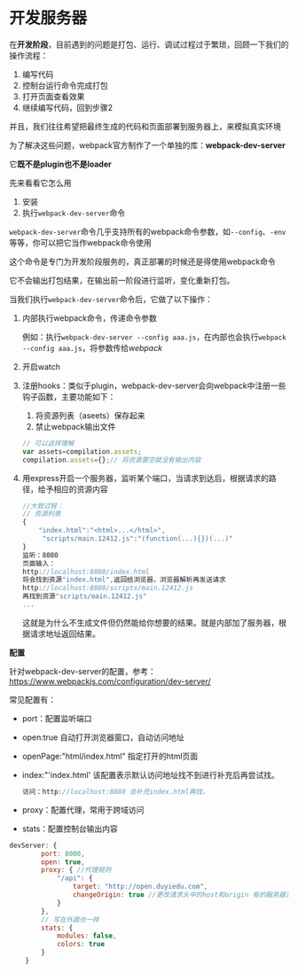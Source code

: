 # 开发服务器

在**开发阶段**，目前遇到的问题是打包、运行、调试过程过于繁琐，回顾一下我们的操作流程：

1. 编写代码
2. 控制台运行命令完成打包
3. 打开页面查看效果
4. 继续编写代码，回到步骤2

并且，我们往往希望把最终生成的代码和页面部署到服务器上，来模拟真实环境

为了解决这些问题，webpack官方制作了一个单独的库：**webpack-dev-server**

它**既不是plugin也不是loader**

先来看看它怎么用

1. 安装
2. 执行```webpack-dev-server```命令

```webpack-dev-server```命令几乎支持所有的webpack命令参数，如```--config```、```-env```等等，你可以把它当作webpack命令使用

这个命令是专门为开发阶段服务的，真正部署的时候还是得使用webpack命令

它不会输出打包结果，在输出前一阶段进行监听，变化重新打包。

当我们执行```webpack-dev-server```命令后，它做了以下操作：

1. 内部执行webpack命令，传递命令参数

   例如：执行`webpack-dev-server --config aaa.js`，在内部也会执行`webpack --config aaa.js`，将参数传给*webpack*

2. 开启watch

3. 注册hooks：类似于plugin，webpack-dev-server会向webpack中注册一些钩子函数，主要功能如下：
   1. 将资源列表（aseets）保存起来
   2. 禁止webpack输出文件

   ```js
   // 可以这样理解
   var assets=compilation.assets;
   compilation.assets={};// 将资源置空就没有输出内容
   
   ```

4. 用express开启一个服务器，监听某个端口，当请求到达后，根据请求的路径，给予相应的资源内容

   ```js
   //大致过程：
   // 资源列表
   {
       "index.html":"<html>...</html>",
        "scripts/main.12412.js":"(function(...){})(...)"
   }
   监听：8080
   页面输入：
   http://localhost:8080/index.html  
   将会找到资源"index.html",返回给浏览器，浏览器解析再发送请求
   http://localhost:8080/scripts/main.12412.js  
   再找到资源"scripts/main.12412.js"
   ...
   ```

   这就是为什么不生成文件但仍然能给你想要的结果。就是内部加了服务器，根据请求地址返回结果。

**配置**

针对webpack-dev-server的配置，参考：https://www.webpackjs.com/configuration/dev-server/

常见配置有：

- port：配置监听端口

- open:true 自动打开浏览器窗口，自动访问地址

- openPage:"html/index.html" 指定打开的html页面

- index:"'index.html' 该配置表示默认访问地址找不到进行补充后再尝试找。

  ```js
  访问：http://localhost:8080 会补充index.html再找，
  ```

- proxy：配置代理，常用于跨域访问

- stats：配置控制台输出内容

```js
devServer: {
        port: 8000,
        open: true,
        proxy: { //代理规则
            "/api": {
                target: "http://open.duyiedu.com",
                changeOrigin: true //更改请求头中的host和origin 有的服务器没有要求
            }
        },
        // 写在外面也一样
        stats: {
            modules: false,
            colors: true
        }
    }
```


